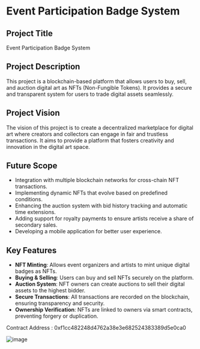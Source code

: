 # Event Participation Badge System

## Project Title
Event Participation Badge System

## Project Description
This project is a blockchain-based platform that allows users to buy, sell, and auction digital art as NFTs (Non-Fungible Tokens). It provides a secure and transparent system for users to trade digital assets seamlessly.

## Project Vision
The vision of this project is to create a decentralized marketplace for digital art where creators and collectors can engage in fair and trustless transactions. It aims to provide a platform that fosters creativity and innovation in the digital art space.

## Future Scope
- Integration with multiple blockchain networks for cross-chain NFT transactions.
- Implementing dynamic NFTs that evolve based on predefined conditions.
- Enhancing the auction system with bid history tracking and automatic time extensions.
- Adding support for royalty payments to ensure artists receive a share of secondary sales.
- Developing a mobile application for better user experience.

## Key Features
- **NFT Minting**: Allows event organizers and artists to mint unique digital badges as NFTs.
- **Buying & Selling**: Users can buy and sell NFTs securely on the platform.
- **Auction System**: NFT owners can create auctions to sell their digital assets to the highest bidder.
- **Secure Transactions**: All transactions are recorded on the blockchain, ensuring transparency and security.
- **Ownership Verification**: NFTs are linked to owners via smart contracts, preventing forgery or duplication.

Contract Address : 0xf1cc482248d4762a38e3e682524383389d5e0ca0


![image](https://github.com/user-attachments/assets/ea6439d0-27b6-497e-8ad6-1ad103801dc0)


